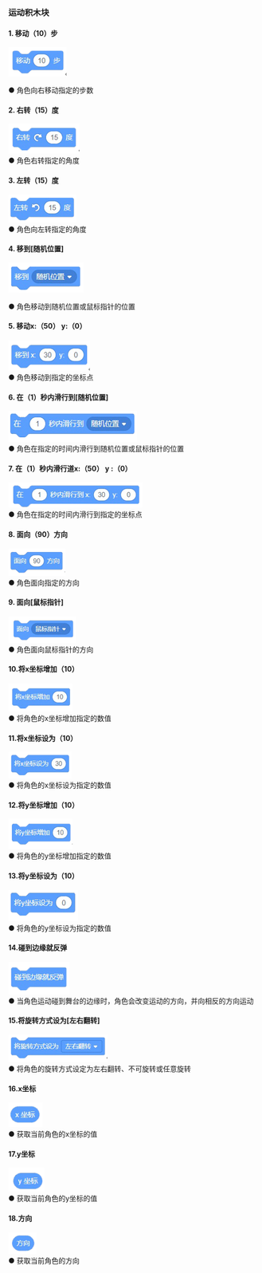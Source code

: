 ### 运动积木块	
#### 1.	移动（10）步
![](../../assets/images/course-zh/course4/course4-1/001.png)

●	角色向右移动指定的步数

#### 2.	右转（15）度
![](../../assets/images/course-zh/course4/course4-1/002.png)  
●   角色右转指定的角度

#### 3.	左转（15）度
![](../../assets/images/course-zh/course4/course4-1/003.png)  
●   角色向左转指定的角度

#### 4.	移到[随机位置]
![](../../assets/images/course-zh/course4/course4-1/004.png)  

●   角色移动到随机位置或鼠标指针的位置

#### 5.	移动x:（50）  y:（0）
![](../../assets/images/course-zh/course4/course4-1/005.png)  
●  角色移动到指定的坐标点

#### 6.	在（1）秒内滑行到[随机位置]
![](../../assets/images/course-zh/course4/course4-1/006.png)  
●  角色在指定的时间内滑行到随机位置或鼠标指针的位置

#### 7.	在（1）秒内滑行道x:（50） y :（0）
![](../../assets/images/course-zh/course4/course4-1/007.png)  
●  角色在指定的时间内滑行到指定的坐标点

#### 8.	面向（90）方向
![](../../assets/images/course-zh/course4/course4-1/008.png)  
●  角色面向指定的方向

#### 9.	面向[鼠标指针]
![](../../assets/images/course-zh/course4/course4-1/009.png)  
●  角色面向鼠标指针的方向

#### 10.将x坐标增加（10）
![](../../assets/images/course-zh/course4/course4-1/010.png)  
●  将角色的x坐标增加指定的数值

#### 11.将x坐标设为（10）
![](../../assets/images/course-zh/course4/course4-1/011.png)  
●  将角色的x坐标设为指定的数值

#### 12.将y坐标增加（10）
![](../../assets/images/course-zh/course4/course4-1/012.png)  
●  将角色的y坐标增加指定的数值

#### 13.将y坐标设为（10）
![](../../assets/images/course-zh/course4/course4-1/013.png)  
●  将角色的y坐标设为指定的数值

#### 14.碰到边缘就反弹
![](../../assets/images/course-zh/course4/course4-1/014.png)  
●  当角色运动碰到舞台的边缘时，角色会改变运动的方向，并向相反的方向运动

#### 15.将旋转方式设为[左右翻转]
![](../../assets/images/course-zh/course4/course4-1/015.png)  
●  将角色的旋转方式设定为左右翻转、不可旋转或任意旋转

#### 16.x坐标
![](../../assets/images/course-zh/course4/course4-1/016.png)  
●  获取当前角色的x坐标的值

#### 17.y坐标
![](../../assets/images/course-zh/course4/course4-1/017.png)  
●  获取当前角色的y坐标的值

#### 18.方向
![](../../assets/images/course-zh/course4/course4-1/018.png)  
●  获取当前角色的方向




